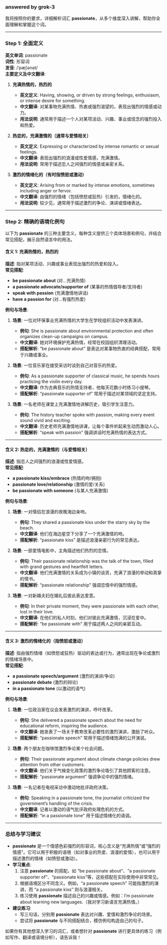 ### answered by grok-3
我将按照你的要求，详细解析词汇 **passionate**，从多个维度深入讲解，帮助你全面理解和掌握这个词。

---

### Step 1: 全面定义

**英文单词**: passionate  
**词性**: 形容词  
**发音**: /ˈpæʃənət/  
**主要定义及中文翻译**:

1. **充满热情的，热烈的**  
   - **英文定义**: Having, showing, or driven by strong feelings, enthusiasm, or intense desire for something.  
   - **中文翻译**: 对某事物充满热情、热衷或强烈渴望的，表现出强烈的情感或动力。  
   - **用法说明**: 通常用于描述一个人对某项活动、兴趣、事业或信念的强烈投入和热爱。

2. **热恋的，充满激情的（通常与爱情相关）**  
   - **英文定义**: Expressing or characterized by intense romantic or sexual feelings.  
   - **中文翻译**: 表现出强烈的浪漫或性爱情感，充满激情。  
   - **用法说明**: 常用于描述恋人之间强烈的情感或亲密关系。

3. **激烈的情绪化的（有时指愤怒或激动）**  
   - **英文定义**: Arising from or marked by intense emotions, sometimes including anger or fervor.  
   - **中文翻译**: 由强烈的情绪（包括愤怒或狂热）引发的，情绪化的。  
   - **用法说明**: 较少见，通常用于描述激烈的争论、演讲或情绪表达。

---

### Step 2: 精确的语境化例句

以下为 **passionate** 的三种主要含义，每种含义提供三个具体场景和例句，并结合常见搭配，展示自然语言中的用法。

#### 含义 1: 充满热情的，热烈的
**描述**: 指对某项活动、兴趣或事业表现出强烈的热爱和投入。  
**常见搭配**:
- **be passionate about** (对…充满热情)  
- **a passionate advocate/supporter of** (某事的热情倡导者/支持者)  
- **speak with passion** (充满激情地讲话)  
- **have a passion for** (对…有强烈热爱)

**例句与场景**:

1. **场景**: 一位对环保事业充满热情的大学生在学校组织活动中发表演讲。  
   - **例句**: She is passionate about environmental protection and often organizes clean-up campaigns on campus.  
   - **中文翻译**: 她对环境保护充满热情，经常在校园组织清理活动。  
   - **搭配解析**: “be passionate about” 是表达对某事物热衷的经典搭配，常用于兴趣或事业。

2. **场景**: 一位音乐家在接受采访时谈到自己对音乐的热爱。  
   - **例句**: As a passionate supporter of classical music, he spends hours practicing the violin every day.  
   - **中文翻译**: 作为古典音乐的热情支持者，他每天花数小时练习小提琴。  
   - **搭配解析**: “passionate supporter of” 常用于描述对某领域的坚定支持。

3. **场景**: 一名老师在课堂上充满激情地讲解历史，吸引学生注意力。  
   - **例句**: The history teacher spoke with passion, making every event sound vivid and exciting.  
   - **中文翻译**: 历史老师充满激情地讲课，让每个事件听起来生动而激动人心。  
   - **搭配解析**: “speak with passion” 强调讲话时充满热情的表达方式。

---

#### 含义 2: 热恋的，充满激情的（与爱情相关）
**描述**: 指恋人之间强烈的浪漫或性爱情感。  
**常见搭配**:
- **a passionate kiss/embrace** (热情的吻/拥抱)  
- **passionate love/relationship** (激情的爱/关系)  
- **be passionate with someone** (与某人充满激情)

**例句与场景**:

1. **场景**: 一对情侣在浪漫的夜晚海边亲吻。  
   - **例句**: They shared a passionate kiss under the starry sky by the beach.  
   - **中文翻译**: 他们在海边星空下分享了一个充满激情的吻。  
   - **搭配解析**: “passionate kiss” 是描述浪漫亲密行为的常见表达。

2. **场景**: 一部爱情电影中，主角描述他们热烈的恋情。  
   - **例句**: Their passionate relationship was the talk of the town, filled with grand gestures and heartfelt letters.  
   - **中文翻译**: 他们充满激情的关系成为小镇的谈资，充满了浪漫的举动和真挚的情书。  
   - **搭配解析**: “passionate relationship” 强调恋情中的强烈情感。

3. **场景**: 一对新婚夫妇在婚礼后彼此表达爱意。  
   - **例句**: In their private moment, they were passionate with each other, lost in their love.  
   - **中文翻译**: 在他们的私人时刻，他们对彼此充满激情，沉浸在爱中。  
   - **搭配解析**: “be passionate with” 用于描述两人之间的亲密互动。

---

#### 含义 3: 激烈的情绪化的（指愤怒或激动）
**描述**: 指由强烈情绪（如愤怒或狂热）驱动的表达或行为，通常出现在争论或激烈的情绪场景中。  
**常见搭配**:
- **a passionate speech/argument** (激烈的演讲/争论)  
- **passionate debate** (激烈的辩论)  
- **in a passionate tone** (以激动的语气)

**例句与场景**:

1. **场景**: 一位政治家在议会发表激烈的演讲，呼吁改革。  
   - **例句**: She delivered a passionate speech about the need for educational reform, inspiring the audience.  
   - **中文翻译**: 她发表了一场关于教育改革必要性的激烈演讲，激励了听众。  
   - **搭配解析**: “passionate speech” 常用于描述情绪饱满的公开演说。

2. **场景**: 两个朋友在咖啡馆激烈争论某个社会问题。  
   - **例句**: Their passionate argument about climate change policies drew attention from other customers.  
   - **中文翻译**: 他们关于气候变化政策的激烈争论吸引了其他顾客的注意。  
   - **搭配解析**: “passionate argument” 强调争论中的强烈情绪。

3. **场景**: 一名记者在电视采访中激动地批评政府决策。  
   - **例句**: Speaking in a passionate tone, the journalist criticized the government’s handling of the crisis.  
   - **中文翻译**: 记者以激动的语气批评政府处理危机的方式。  
   - **搭配解析**: “in a passionate tone” 用于描述情绪化的语调。

---

### 总结与学习建议
- **passionate** 是一个情感色彩强烈的形容词，核心含义是“充满热情”或“强烈的情感”。它可以用于积极的语境（如对事业的热爱、浪漫的爱情），也可以用于描述激烈的情绪（如愤怒或激动）。
- **学习重点**:
  1. 注意 **passionate** 的搭配，如 “be passionate about”、“a passionate supporter of”、“passionate kiss”等，这些搭配在实际使用中非常常见。
  2. 根据语境区分不同含义。例如，“a passionate speech” 可能指激烈的演讲，而 “a passionate kiss” 则与浪漫相关。
  3. 练习使用 **passionate** 描述自己的兴趣或情感。例如：I’m passionate about learning new languages.（我对学习新语言充满热情。）
- **建议练习**:
  - 写三句话，分别用 **passionate** 表达对兴趣、爱情和激烈争论的场景。
  - 尝试将 **passionate** 与不同搭配结合，模仿例句构造自己的句子。

如果你有其他想深入学习的词汇，或者想针对 **passionate** 进行更具体的练习（例如写作、翻译或语境分析），请告诉我！